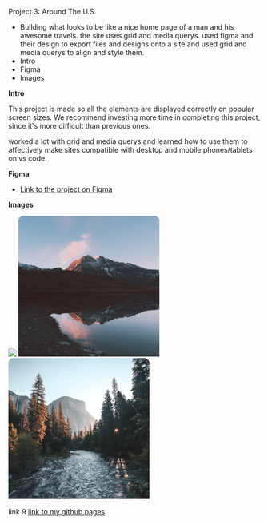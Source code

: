 Project 3: Around The U.S.

- Building what looks to be like a nice home page of a man and his awesome travels. the site uses grid and media querys.
  used figma and their design to export files and designs onto a site and used grid and media querys to align and style them.
- Intro
- Figma
- Images

**Intro**

This project is made so all the elements are displayed correctly on popular screen sizes. We recommend investing more time in completing this project, since it's more difficult than previous ones.

worked a lot with grid and media querys and learned how to use them to affectively make sites compatible with desktop and mobile phones/tablets on vs code.

**Figma**

- [Link to the project on Figma](https://www.figma.com/file/ii4xxsJ0ghevUOcssTlHZv/Sprint-3%3A-Around-the-US?node-id=0%3A1)

**Images**

<img src="./images/jacques-costeau.jpg">
<img src="./images/vanoise-national-park.jpg">
<img src="./images/yosemite-valley.jpg">

link 9
[link to my github pages](https://bryananjola.github.io/se_project_aroundtheus/)
